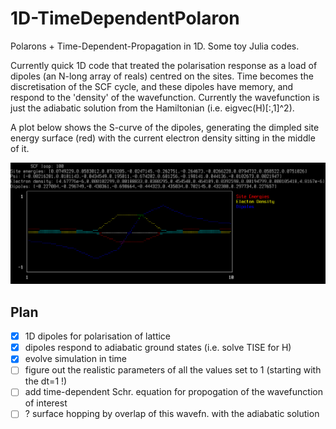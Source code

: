 # 1D-TimeDependentPolaron

Polarons + Time-Dependent-Propagation in 1D. Some toy Julia codes.

Currently quick 1D code that treated the polarisation response as a load of dipoles (an N-long array of reals) centred on the sites. Time becomes the discretisation of the SCF cycle, and these dipoles have memory, and respond to the 'density' of the wavefunction. Currently the wavefunction is just the adiabatic solution from the Hamiltonian (i.e. eigvec(H)[:,1]^2).

A plot below shows the S-curve of the dipoles, generating the dimpled site energy surface (red) with the current electron density sitting in the middle of it.

![Screenshot](screenshot.png)

## Plan
- [x] 1D dipoles for polarisation of lattice
- [x] dipoles respond to adiabatic ground states (i.e. solve TISE for H)
- [x] evolve simulation in time
- [ ] figure out the realistic parameters of all the values set to 1 (starting with the dt=1 !)
- [ ] add time-dependent Schr. equation for propogation of the wavefunction of interest
- [ ] ? surface hopping by overlap of this wavefn. with the adiabatic solution
